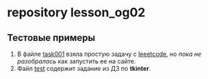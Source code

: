 # repository lesson_og02 
## Тестовые примеры
1. В файле [task001](task001.py) взяла простую задачу с [leeetcode](https://leetcode.com/problems/merge-two-sorted-lists/),
но *пока не разобралась* как запустить ее на сайте.
2. Файл [test](test.py) содержит задание из ДЗ по **tkinter**.




